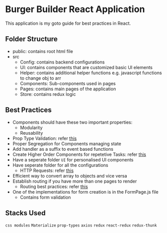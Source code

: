 # Burger Builder React Application
This application is my goto guide for best practices in React.


## Folder Structure
- public: contains root html file
- src
  - Config: contains backend configurations
  - UI: contains components that are customized basic UI elements
  - Helper: contains additional helper functions e.g. javascript functions to change obj to arr
  - Components: Sub-components used in pages
  - Pages: contains main pages of the application
  - Store: contains redux logic


## Best Practices
- Components should have these two important properties:
  - Modularity
  - Reusability
- Prop Type Validation: refer [this](./Documentation/PropTypes.js)
- Proper Segregation for Components managing state
- Add handler as a suffix to event based functions
- Create Higher Order Components for repetetive Tasks: refer [this](./Documentation/HOC.md)
- Have a seperate folder `UI` for personalised UI components 
- Have seperate folder for all the configurations
  - HTTP Requests: refer [this](./Documentation/HTTP_Requests.md)
- Efficient way to convert array to objects and vice versa
- Establish routing if you have more than one pages to render
  - Routing best practices: refer [this](./Documentation/Routing.md)
- One of the implementations for form creation is in the FormPage.js file
  - Contains form validation


## Stacks Used
`css modules` `Materialize` `prop-types` `axios` `redux` `react-redux` `redux-thunk`